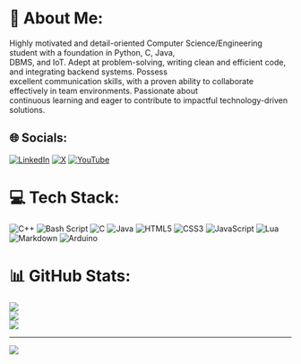# 💫 About Me:
Highly motivated and detail-oriented Computer Science/Engineering student with a foundation in Python, C, Java, <br>DBMS, and IoT. Adept at problem-solving, writing clean and efficient code, and integrating backend systems. Possess <br>excellent communication skills, with a proven ability to collaborate effectively in team environments. Passionate about <br>continuous learning and eager to contribute to impactful technology-driven solutions. 


## 🌐 Socials:
[![LinkedIn](https://img.shields.io/badge/LinkedIn-%230077B5.svg?logo=linkedin&logoColor=white)](https://linkedin.com/in/vamshi-afk) [![X](https://img.shields.io/badge/X-black.svg?logo=X&logoColor=white)](https://x.com/Vamshi_2k5) [![YouTube](https://img.shields.io/badge/YouTube-%23FF0000.svg?logo=YouTube&logoColor=white)](https://youtube.com/@vamshi6066) 

# 💻 Tech Stack:
![C++](https://img.shields.io/badge/c++-%2300599C.svg?style=for-the-badge&logo=c%2B%2B&logoColor=white) ![Bash Script](https://img.shields.io/badge/bash_script-%23121011.svg?style=for-the-badge&logo=gnu-bash&logoColor=white) ![C](https://img.shields.io/badge/c-%2300599C.svg?style=for-the-badge&logo=c&logoColor=white) ![Java](https://img.shields.io/badge/java-%23ED8B00.svg?style=for-the-badge&logo=openjdk&logoColor=white) ![HTML5](https://img.shields.io/badge/html5-%23E34F26.svg?style=for-the-badge&logo=html5&logoColor=white) ![CSS3](https://img.shields.io/badge/css3-%231572B6.svg?style=for-the-badge&logo=css3&logoColor=white) ![JavaScript](https://img.shields.io/badge/javascript-%23323330.svg?style=for-the-badge&logo=javascript&logoColor=%23F7DF1E) ![Lua](https://img.shields.io/badge/lua-%232C2D72.svg?style=for-the-badge&logo=lua&logoColor=white) ![Markdown](https://img.shields.io/badge/markdown-%23000000.svg?style=for-the-badge&logo=markdown&logoColor=white) ![Arduino](https://img.shields.io/badge/-Arduino-00979D?style=for-the-badge&logo=Arduino&logoColor=white)
# 📊 GitHub Stats:
![](https://github-readme-stats.vercel.app/api?username=vamshi-afk&theme=dark&hide_border=false&include_all_commits=true&count_private=false)<br/>
![](https://nirzak-streak-stats.vercel.app/?user=vamshi-afk&theme=dark&hide_border=false)<br/>
![](https://github-readme-stats.vercel.app/api/top-langs/?username=vamshi-afk&theme=dark&hide_border=false&include_all_commits=true&count_private=false&layout=compact)

---
[![](https://visitcount.itsvg.in/api?id=vamshi-afk&icon=0&color=0)](https://visitcount.itsvg.in)

<!-- Proudly created with GPRM ( https://gprm.itsvg.in ) -->
